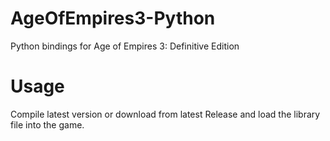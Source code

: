 # AgeOfEmpires3-Python
Python bindings for Age of Empires 3: Definitive Edition

# Usage
Compile latest version or download from latest Release and load the library file into the game.
